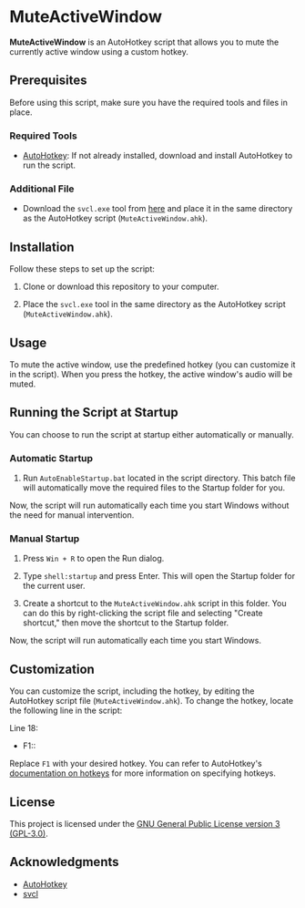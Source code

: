 # MuteActiveWindow

**MuteActiveWindow** is an AutoHotkey script that allows you to mute the currently active window using a custom hotkey.

## Prerequisites

Before using this script, make sure you have the required tools and files in place.

### Required Tools

- [AutoHotkey](https://www.autohotkey.com/): If not already installed, download and install AutoHotkey to run the script.

### Additional File

- Download the `svcl.exe` tool from [here](https://www.nirsoft.net/utils/sound_volume_command_line.html) and place it in the same directory as the AutoHotkey script (`MuteActiveWindow.ahk`).

## Installation

Follow these steps to set up the script:

1. Clone or download this repository to your computer.

2. Place the `svcl.exe` tool in the same directory as the AutoHotkey script (`MuteActiveWindow.ahk`).

## Usage

To mute the active window, use the predefined hotkey (you can customize it in the script). When you press the hotkey, the active window's audio will be muted.

## Running the Script at Startup

You can choose to run the script at startup either automatically or manually.

### Automatic Startup

1. Run `AutoEnableStartup.bat` located in the script directory. This batch file will automatically move the required files to the Startup folder for you.

Now, the script will run automatically each time you start Windows without the need for manual intervention.

### Manual Startup

1. Press `Win + R` to open the Run dialog.

2. Type `shell:startup` and press Enter. This will open the Startup folder for the current user.

3. Create a shortcut to the `MuteActiveWindow.ahk` script in this folder. You can do this by right-clicking the script file and selecting "Create shortcut," then move the shortcut to the Startup folder.

Now, the script will run automatically each time you start Windows.


## Customization

You can customize the script, including the hotkey, by editing the AutoHotkey script file (`MuteActiveWindow.ahk`). To change the hotkey, locate the following line in the script:

Line 18:
- F1::

Replace `F1` with your desired hotkey. You can refer to AutoHotkey's [documentation on hotkeys](https://www.autohotkey.com/docs/Hotkeys.htm) for more information on specifying hotkeys.

## License

This project is licensed under the [GNU General Public License version 3 (GPL-3.0)](LICENSE).

## Acknowledgments

- [AutoHotkey](https://www.autohotkey.com/)
- [svcl](https://www.nirsoft.net/utils/sound_volume_command_line.html)
